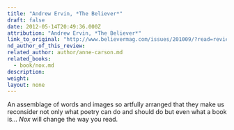 ```yaml
---
title: "Andrew Ervin, *The Believer*"
draft: false
date: 2012-05-14T20:49:36.000Z
attribution: "Andrew Ervin, *The Believer*"
link_to_original: "http://www.believermag.com/issues/201009/?read=review_ervin"
nd_author_of_this_review:
related_author: author/anne-carson.md
related_books:
  - book/nox.md
description:
weight:
layout: none
---
```

An assemblage of words and images so artfully arranged that they make us reconsider not only what poetry can do and should do but even what a book is... *Nox* will change the way you read.

